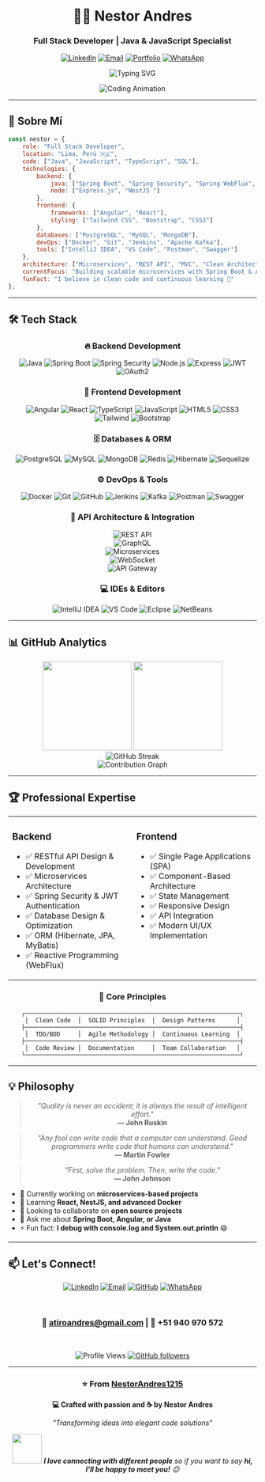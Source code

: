 <div align="center">

# 👨‍💻 Nestor Andres
### Full Stack Developer | Java & JavaScript Specialist

[![LinkedIn](https://img.shields.io/badge/LinkedIn-0077B5?style=for-the-badge&logo=linkedin&logoColor=white)](https://www.linkedin.com/in/nestorat/)
[![Email](https://img.shields.io/badge/Gmail-D14836?style=for-the-badge&logo=gmail&logoColor=white)](mailto:atiroandres@gmail.com)
[![Portfolio](https://img.shields.io/badge/Portfolio-000000?style=for-the-badge&logo=About.me&logoColor=white)](https://github.com/NestorAndres1215)
[![WhatsApp](https://img.shields.io/badge/WhatsApp-25D366?style=for-the-badge&logo=whatsapp&logoColor=white)](tel:+51940970572)

<img src="https://readme-typing-svg.herokuapp.com?font=Fira+Code&size=32&duration=2800&pause=2000&color=6DB33F&center=true&vCenter=true&width=940&lines=Full+Stack+Developer;Spring+Boot+%7C+Angular+%7C+React;Building+Scalable+Solutions;Clean+Code+Enthusiast" alt="Typing SVG" />

![Coding Animation](https://media.giphy.com/media/qgQUggAC3Pfv687qPC/giphy.gif)

</div>

---

## 🎯 Sobre Mí

```javascript
const nestor = {
    role: "Full Stack Developer",
    location: "Lima, Perú 🇵🇪",
    code: ["Java", "JavaScript", "TypeScript", "SQL"],
    technologies: {
        backend: {
            java: ["Spring Boot", "Spring Security", "Spring WebFlux", "Hibernate", "JPA"],
            node: ["Express.js", "NestJS "]
        },
        frontend: {
            frameworks: ["Angular", "React"],
            styling: ["Tailwind CSS", "Bootstrap", "CSS3"]
        },
        databases: ["PostgreSQL", "MySQL", "MongoDB"],
        devOps: ["Docker", "Git", "Jenkins", "Apache Kafka"],
        tools: ["IntelliJ IDEA", "VS Code", "Postman", "Swagger"]
    },
    architecture: ["Microservices", "REST API", "MVC", "Clean Architecture"],
    currentFocus: "Building scalable microservices with Spring Boot & Angular",
    funFact: "I believe in clean code and continuous learning 🚀"
};
```

---

## 🛠️ Tech Stack

<div align="center">

### 🔥 Backend Development
![Java](https://img.shields.io/badge/Java-ED8B00?style=for-the-badge&logo=openjdk&logoColor=white)
![Spring Boot](https://img.shields.io/badge/Spring_Boot-6DB33F?style=for-the-badge&logo=spring&logoColor=white)
![Spring Security](https://img.shields.io/badge/Spring_Security-6DB33F?style=for-the-badge&logo=springsecurity&logoColor=white)
![Node.js](https://img.shields.io/badge/Node.js-339933?style=for-the-badge&logo=nodedotjs&logoColor=white)
![Express](https://img.shields.io/badge/Express.js-000000?style=for-the-badge&logo=express&logoColor=white)
![JWT](https://img.shields.io/badge/JWT-000000?style=for-the-badge&logo=JSON%20web%20tokens&logoColor=white)
![OAuth2](https://img.shields.io/badge/OAuth2-3A9BDC?style=for-the-badge&logo=auth0&logoColor=white)

### 🎨 Frontend Development
![Angular](https://img.shields.io/badge/Angular-DD0031?style=for-the-badge&logo=angular&logoColor=white)
![React](https://img.shields.io/badge/React-20232A?style=for-the-badge&logo=react&logoColor=61DAFB)
![TypeScript](https://img.shields.io/badge/TypeScript-007ACC?style=for-the-badge&logo=typescript&logoColor=white)
![JavaScript](https://img.shields.io/badge/JavaScript-F7DF1E?style=for-the-badge&logo=javascript&logoColor=black)
![HTML5](https://img.shields.io/badge/HTML5-E34F26?style=for-the-badge&logo=html5&logoColor=white)
![CSS3](https://img.shields.io/badge/CSS3-1572B6?style=for-the-badge&logo=css3&logoColor=white)
![Tailwind](https://img.shields.io/badge/Tailwind_CSS-38B2AC?style=for-the-badge&logo=tailwind-css&logoColor=white)
![Bootstrap](https://img.shields.io/badge/Bootstrap-563D7C?style=for-the-badge&logo=bootstrap&logoColor=white)

### 🗄️ Databases & ORM
![PostgreSQL](https://img.shields.io/badge/PostgreSQL-316192?style=for-the-badge&logo=postgresql&logoColor=white)
![MySQL](https://img.shields.io/badge/MySQL-4479A1?style=for-the-badge&logo=mysql&logoColor=white)
![MongoDB](https://img.shields.io/badge/MongoDB-4EA94B?style=for-the-badge&logo=mongodb&logoColor=white)
![Redis](https://img.shields.io/badge/Redis-DC382D?style=for-the-badge&logo=redis&logoColor=white)
![Hibernate](https://img.shields.io/badge/Hibernate-59666C?style=for-the-badge&logo=hibernate&logoColor=white)
![Sequelize](https://img.shields.io/badge/Sequelize-52B0E7?style=for-the-badge&logo=sequelize&logoColor=white)


### ⚙️ DevOps & Tools
![Docker](https://img.shields.io/badge/Docker-2496ED?style=for-the-badge&logo=docker&logoColor=white)
![Git](https://img.shields.io/badge/Git-F05032?style=for-the-badge&logo=git&logoColor=white)
![GitHub](https://img.shields.io/badge/GitHub-181717?style=for-the-badge&logo=github&logoColor=white)
![Jenkins](https://img.shields.io/badge/Jenkins-D24939?style=for-the-badge&logo=jenkins&logoColor=white)
![Kafka](https://img.shields.io/badge/Apache_Kafka-231F20?style=for-the-badge&logo=apache-kafka&logoColor=white)
![Postman](https://img.shields.io/badge/Postman-FF6C37?style=for-the-badge&logo=postman&logoColor=white)
![Swagger](https://img.shields.io/badge/Swagger-85EA2D?style=for-the-badge&logo=swagger&logoColor=black)


### 🧩 API Architecture & Integration  
![REST API](https://img.shields.io/badge/REST_API-005571?style=for-the-badge&logo=fastapi&logoColor=white)  
![GraphQL](https://img.shields.io/badge/GraphQL-E10098?style=for-the-badge&logo=graphql&logoColor=white)  
![Microservices](https://img.shields.io/badge/Microservices-2496ED?style=for-the-badge&logo=docker&logoColor=white)  
![WebSocket](https://img.shields.io/badge/WebSocket-35495E?style=for-the-badge&logo=socketdotio&logoColor=white)  
![API Gateway](https://img.shields.io/badge/API_Gateway-6DB33F?style=for-the-badge&logo=kong&logoColor=white)  


### 💻 IDEs & Editors
![IntelliJ IDEA](https://img.shields.io/badge/IntelliJ_IDEA-000000?style=for-the-badge&logo=intellij-idea&logoColor=white)
![VS Code](https://img.shields.io/badge/VS_Code-007ACC?style=for-the-badge&logo=visual-studio-code&logoColor=white)
![Eclipse](https://img.shields.io/badge/Eclipse-2C2255?style=for-the-badge&logo=eclipse&logoColor=white)
![NetBeans](https://img.shields.io/badge/NetBeans-1B6AC6?style=for-the-badge&logo=apache-netbeans-ide&logoColor=white)

</div>

---

## 📊 GitHub Analytics

<div align="center">
  <img height="180em" src="https://github-readme-stats.vercel.app/api?username=NestorAndres1215&show_icons=true&theme=radical&include_all_commits=true&count_private=true&hide_border=true&bg_color=0D1117&title_color=6DB33F&icon_color=6DB33F&text_color=FFFFFF"/>
  <img height="180em" src="https://github-readme-stats.vercel.app/api/top-langs/?username=NestorAndres1215&layout=compact&langs_count=8&theme=radical&hide_border=true&bg_color=0D1117&title_color=6DB33F&text_color=FFFFFF"/>
</div>

<div align="center">
  <img src="https://github-readme-streak-stats.herokuapp.com/?user=NestorAndres1215&theme=radical&hide_border=true&background=0D1117&stroke=6DB33F&ring=6DB33F&fire=FF6B6B&currStreakLabel=FFFFFF" alt="GitHub Streak"/>
</div>

<div align="center">
  <img src="https://github-readme-activity-graph.vercel.app/graph?username=NestorAndres1215&bg_color=0D1117&color=6DB33F&line=6DB33F&point=FFFFFF&area=true&hide_border=true" alt="Contribution Graph"/>
</div>

---

## 🏆 Professional Expertise

<table>
<tr>
<td width="50%" valign="top">

### Backend 
- ✅ RESTful API Design & Development
- ✅ Microservices Architecture
- ✅ Spring Security & JWT Authentication
- ✅ Database Design & Optimization
- ✅ ORM (Hibernate, JPA, MyBatis)
- ✅ Reactive Programming (WebFlux)

</td>
<td width="50%" valign="top">

### Frontend 
- ✅ Single Page Applications (SPA)
- ✅ Component-Based Architecture
- ✅ State Management
- ✅ Responsive Design
- ✅ API Integration
- ✅ Modern UI/UX Implementation

</td>
</tr>
</table>

<div align="center">

### 🎯 Core Principles

```
┌─────────────────────────────────────────────────────────────┐
│  Clean Code  │  SOLID Principles  │  Design Patterns      │
├─────────────────────────────────────────────────────────────┤
│  TDD/BDD     │  Agile Methodology │  Continuous Learning  │
├─────────────────────────────────────────────────────────────┤
│  Code Review │  Documentation     │  Team Collaboration   │
└─────────────────────────────────────────────────────────────┘
```

</div>

---

## 💡 Philosophy

<div align="center">

> *"Quality is never an accident; it is always the result of intelligent effort."*  
> **— John Ruskin**

> *"Any fool can write code that a computer can understand. Good programmers write code that humans can understand."*  
> **— Martin Fowler**

> *"First, solve the problem. Then, write the code."*  
> **— John Johnson**

</div>



</div>

- 🔭 Currently working on **microservices-based projects**
- 🌱 Learning **React, NestJS, and advanced Docker**
- 👯 Looking to collaborate on **open source projects**
- 💬 Ask me about **Spring Boot, Angular, or Java**
- ⚡ Fun fact: **I debug with console.log and System.out.println** 😄

---

## 📫 Let's Connect!

<div align="center">

[![LinkedIn](https://img.shields.io/badge/LinkedIn-Let's_Connect-0077B5?style=for-the-badge&logo=linkedin&logoColor=white)](https://www.linkedin.com/in/nestorat/)
[![Email](https://img.shields.io/badge/Email-Drop_a_Mail-D14836?style=for-the-badge&logo=gmail&logoColor=white)](mailto:atiroandres@gmail.com)
[![GitHub](https://img.shields.io/badge/GitHub-Follow_Me-181717?style=for-the-badge&logo=github&logoColor=white)](https://github.com/NestorAndres1215)
[![WhatsApp](https://img.shields.io/badge/WhatsApp-Message_Me-25D366?style=for-the-badge&logo=whatsapp&logoColor=white)](https://wa.me/51940970572)

<br/>

### 📧 **atiroandres@gmail.com** | 📱 **+51 940 970 572**

<br/>

![Profile Views](https://komarev.com/ghpvc/?username=NestorAndres1215&style=for-the-badge&color=6DB33F)
[![GitHub followers](https://img.shields.io/github/followers/NestorAndres1215?style=for-the-badge&color=6DB33F)](https://github.com/NestorAndres1215)

</div>

---

<div align="center">

### ⭐️ From [NestorAndres1215](https://github.com/NestorAndres1215)

**💻 Crafted with passion and ☕ by Nestor Andres**

*"Transforming ideas into elegant code solutions"*

<img src="https://media.giphy.com/media/LnQjpWaON8nhr21vNW/giphy.gif" width="60"> <em><b>I love connecting with different people</b> so if you want to say <b>hi, I'll be happy to meet you!</b> 😊</em>
